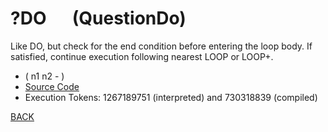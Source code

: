# ?DO &emsp; (QuestionDo)
Like DO, but check for the end condition before entering the loop body. If satisfied, continue execution following nearest LOOP or LOOP+.
* ( n1 n2 - )
* [Source Code](../words/core/QuestionDo.cs)
* Execution Tokens: 1267189751 (interpreted) and 730318839 (compiled)


[BACK](builtins.md#QuestionDo)
